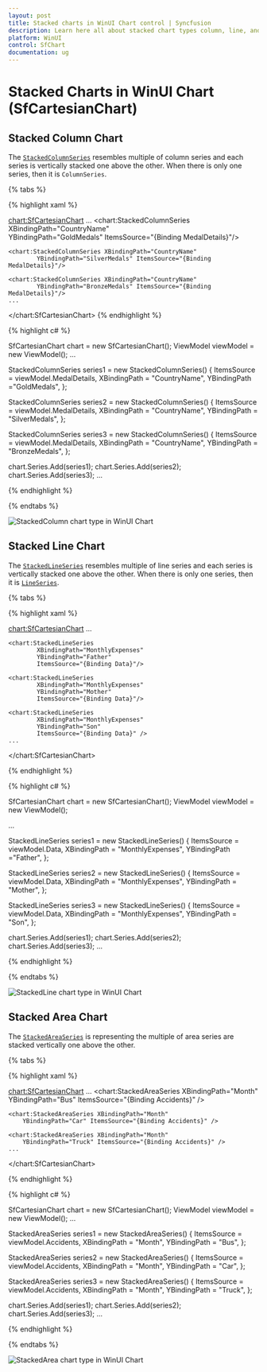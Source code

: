 ```yaml
---
layout: post
title: Stacked charts in WinUI Chart control | Syncfusion
description: Learn here all about stacked chart types column, line, and area in Syncfusion WinUI Chart(SfChart) control.
platform: WinUI
control: SfChart
documentation: ug
---
```


# Stacked Charts in WinUI Chart (SfCartesianChart)

## Stacked Column Chart

The [`StackedColumnSeries`]() resembles multiple of column series and each series is vertically stacked one above the other. When there is only one series, then it is `ColumnSeries`. 

{% tabs %}

{% highlight xaml %}

<chart:SfCartesianChart>
    ...
    <chart:StackedColumnSeries XBindingPath="CountryName"    
            YBindingPath="GoldMedals" ItemsSource="{Binding MedalDetails}"/>

    <chart:StackedColumnSeries XBindingPath="CountryName" 
            YBindingPath="SilverMedals" ItemsSource="{Binding MedalDetails}"/> 

    <chart:StackedColumnSeries XBindingPath="CountryName" 
            YBindingPath="BronzeMedals" ItemsSource="{Binding MedalDetails}"/>
    ...
</chart:SfCartesianChart>
{% endhighlight %}

{% highlight c# %}

SfCartesianChart chart = new SfCartesianChart();
ViewModel viewModel = new ViewModel();
...

StackedColumnSeries series1 = new StackedColumnSeries()
{
    ItemsSource = viewModel.MedalDetails,
    XBindingPath = "CountryName",
    YBindingPath ="GoldMedals",
};

StackedColumnSeries series2 = new StackedColumnSeries()
{
    ItemsSource = viewModel.MedalDetails,
    XBindingPath = "CountryName",
    YBindingPath = "SilverMedals",
};

StackedColumnSeries series3 = new StackedColumnSeries()
{
    ItemsSource = viewModel.MedalDetails,
    XBindingPath = "CountryName",
    YBindingPath = "BronzeMedals",
};

chart.Series.Add(series1);
chart.Series.Add(series2);
chart.Series.Add(series3);
...

{% endhighlight %}

{% endtabs %}

![StackedColumn chart type in WinUI Chart](Stacking_Series_Images/stackedcolumn_chart.png)

## Stacked Line Chart

The [`StackedLineSeries`]() resembles multiple of line series and each series is vertically stacked one above the other. When there is only one series, then it is [`LineSeries`](). 

{% tabs %}

{% highlight xaml %}

<chart:SfCartesianChart>
    ...

    <chart:StackedLineSeries  
            XBindingPath="MonthlyExpenses"    
            YBindingPath="Father" 
            ItemsSource="{Binding Data}"/>

    <chart:StackedLineSeries
            XBindingPath="MonthlyExpenses" 
            YBindingPath="Mother"
            ItemsSource="{Binding Data}"/> 

    <chart:StackedLineSeries 
            XBindingPath="MonthlyExpenses" 
            YBindingPath="Son"
            ItemsSource="{Binding Data}" />
    ...
</chart:SfCartesianChart>

{% endhighlight %}

{% highlight c# %}

SfCartesianChart chart = new SfCartesianChart();
ViewModel viewModel = new ViewModel();

...

StackedLineSeries series1 = new StackedLineSeries()
{
    ItemsSource = viewModel.Data,
    XBindingPath = "MonthlyExpenses",
    YBindingPath ="Father",
};

StackedLineSeries series2 = new StackedLineSeries()
{
    ItemsSource = viewModel.Data,
    XBindingPath = "MonthlyExpenses",
    YBindingPath = "Mother",
};

StackedLineSeries series3 = new StackedLineSeries()
{
    ItemsSource = viewModel.Data,
    XBindingPath = "MonthlyExpenses",
    YBindingPath = "Son",
};

chart.Series.Add(series1);
chart.Series.Add(series2);
chart.Series.Add(series3);
...

{% endhighlight %}

{% endtabs %}

![StackedLine chart type in WinUI Chart](Stacking_Series_Images/stackedline_chart.png)

## Stacked Area Chart

The [`StackedAreaSeries`]() is representing the multiple of area series are stacked vertically one above the other. 

{% tabs %}

{% highlight xaml %}

<chart:SfCartesianChart>
    ...
    <chart:StackedAreaSeries XBindingPath="Month" 
        YBindingPath="Bus" ItemsSource="{Binding Accidents}" />

    <chart:StackedAreaSeries XBindingPath="Month"         
        YBindingPath="Car" ItemsSource="{Binding Accidents}" />

    <chart:StackedAreaSeries XBindingPath="Month"                 
        YBindingPath="Truck" ItemsSource="{Binding Accidents}" />
    ...
</chart:SfCartesianChart>

{% endhighlight %}

{% highlight c# %}

SfCartesianChart chart = new SfCartesianChart();
ViewModel viewModel = new ViewModel();
...

StackedAreaSeries series1 = new StackedAreaSeries()
{
    ItemsSource = viewModel.Accidents,
    XBindingPath = "Month",
    YBindingPath = "Bus",
};

StackedAreaSeries series2 = new StackedAreaSeries()
{
    ItemsSource = viewModel.Accidents,
    XBindingPath = "Month",
    YBindingPath = "Car",
};

StackedAreaSeries series3 = new StackedAreaSeries()
{
    ItemsSource = viewModel.Accidents,
    XBindingPath = "Month",
    YBindingPath = "Truck",
};

chart.Series.Add(series1);
chart.Series.Add(series2);
chart.Series.Add(series3);
...

{% endhighlight %}

{% endtabs %}

![StackedArea chart type in WinUI Chart](Stacking_Series_Images/stackedarea_chart.png)
